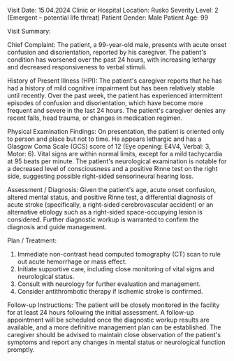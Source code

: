 Visit Date: 15.04.2024
Clinic or Hospital Location: Rusko
Severity Level: 2 (Emergent – potential life threat)
Patient Gender: Male
Patient Age: 99

Visit Summary:

Chief Complaint: The patient, a 99-year-old male, presents with acute onset confusion and disorientation, reported by his caregiver. The patient's condition has worsened over the past 24 hours, with increasing lethargy and decreased responsiveness to verbal stimuli.

History of Present Illness (HPI): The patient's caregiver reports that he has had a history of mild cognitive impairment but has been relatively stable until recently. Over the past week, the patient has experienced intermittent episodes of confusion and disorientation, which have become more frequent and severe in the last 24 hours. The patient's caregiver denies any recent falls, head trauma, or changes in medication regimen.

Physical Examination Findings: On presentation, the patient is oriented only to person and place but not to time. He appears lethargic and has a Glasgow Coma Scale (GCS) score of 12 (Eye opening: E4V4, Verbal: 3, Motor: 6). Vital signs are within normal limits, except for a mild tachycardia at 95 beats per minute. The patient's neurological examination is notable for a decreased level of consciousness and a positive Rinne test on the right side, suggesting possible right-sided sensorineural hearing loss.

Assessment / Diagnosis: Given the patient's age, acute onset confusion, altered mental status, and positive Rinne test, a differential diagnosis of acute stroke (specifically, a right-sided cerebrovascular accident) or an alternative etiology such as a right-sided space-occupying lesion is considered. Further diagnostic workup is warranted to confirm the diagnosis and guide management.

Plan / Treatment:
1. Immediate non-contrast head computed tomography (CT) scan to rule out acute hemorrhage or mass effect.
2. Initiate supportive care, including close monitoring of vital signs and neurological status.
3. Consult with neurology for further evaluation and management.
4. Consider antithrombotic therapy if ischemic stroke is confirmed.

Follow-up Instructions: The patient will be closely monitored in the facility for at least 24 hours following the initial assessment. A follow-up appointment will be scheduled once the diagnostic workup results are available, and a more definitive management plan can be established. The caregiver should be advised to maintain close observation of the patient's symptoms and report any changes in mental status or neurological function promptly.